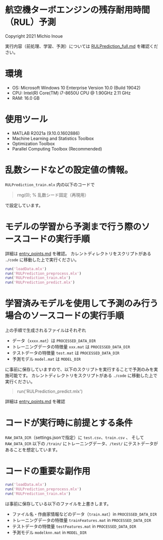 # 航空機ターボエンジンの残存耐用時間（RUL）予測
Copyright 2021 Michio Inoue

実行内容（前処理、学習、予測）については
[RULPrediction_full.md](./RULPrediction_full.md)
を確認ください。

# 環境

- OS: Microsoft Windows 10 Enterprise Version 10.0 (Build 19042)
- CPU: Intel(R) Core(TM) i7-8650U CPU @ 1.90GHz   2.11 GHz
- RAM: 16.0 GB

# 使用ツール

   -  MATLAB R2021a (9.10.0.1602886)
   -  Machine Learning and Statistics Toolbox 
   -  Optimization Toolbox
   -  Parallel Computing Toolbox (Recommended) 

# 乱数シードなどの設定値の情報。

`RULPrediction_train.mlx` 内の以下のコードで

> rng(0); % 乱数シード固定（再現用）

で設定しています。


# モデルの学習から予測まで行う際のソースコードの実行手順

詳細は [entry_points.md](./entry_points.md) を確認。
カレントディレクトリをスクリプトがある `./code` に移動した上で実行ください。

```matlab
run('loadData.mlx')
run('RULPrediction_preprocess.mlx')
run('RULPrediction_train.mlx')
run('RULPrediction_predict.mlx')
```

# 学習済みモデルを使用して予測のみ行う場合のソースコードの実行手順

上の手順で生成されるファイルはそれぞれ

- データ（`xxxx.mat`）は `PROCESSED_DATA_DIR`
- トレーニングデータの特徴量 `xxx.mat` は `PROCESSED_DATA_DIR`
- テストデータの特徴量 `test.mat` は `PROCESSED_DATA_DIR`
- 予測モデル `model.mat` は `MODEL_DIR`

に事前に保存していますので、以下のスクリプトを実行することで予測のみを実施可能です。
カレントディレクトリをスクリプトがある `./code` に移動した上で実行ください。

> run('RULPrediction_predict.mlx')

詳細は [entry_points.md](./entry_points.md) を確認

# コードが実行時に前提とする条件

`RAW_DATA_DIR`（settings.jsonで指定）に `test.csv`、`train.csv` 、
そして `RAW_DATA_DIR` 以下の `/train/` にトレーニングデータ、`/test/` にテストデータがあることを想定しています。

# コードの重要な副作用

```matlab
run('loadData.mlx')
run('RULPrediction_preprocess.mlx')
run('RULPrediction_train.mlx')
```

は事前に保存している以下のファイルを上書きします。

- ファイル名・作曲家情報などのデータ（`train.mat`）in `PROCESSED_DATA_DIR`
- トレーニングデータの特徴量 `trainFeatures.mat` in `PROCESSED_DATA_DIR`
- テストデータの特徴量 `testFeatures.mat` in `PROCESSED_DATA_DIR`
- 予測モデル `modelknn.mat` in `MODEL_DIR`

